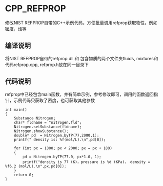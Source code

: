 # CPP_REFPROP
修改NIST REFPROP自带的C++示例代码，方便批量调用refprop获取物性，例如密度，焓等

## 编译说明
将NIST REFPROP自带的refprop.dll 和 包含物质的两个文件夹fluids, mixtures和代码refprop.cpp, refprop.h放在同一目录下
## 代码说明
refprop中已经包含main函数，并有简单示例，参考修改即可，调用的函数返回指针，示例代码只获取了密度，也可获取其他参数

```
int main()
{
	Substance Nitrogen;
	char* fldname = "nitrogen.fld";
	Nitrogen.setSubstance(fldname);
	Nitrogen.showSubstance();
	double* pd  = Nitrogen.byTP(77,2000,1);
	printf(" density is: %f(mol/L).\n",pd[0]);

	for (int px = 1000; px < 2000; px = px + 100)
	{
		pd = Nitrogen.byTP(77.0, px*1.0, 1);
		printf("density is 77 (K)，pressure is %d (KPa)， density = %f6.2 (mol/L).\n",px,pd[0]);
	}
	return 0;
}
```
